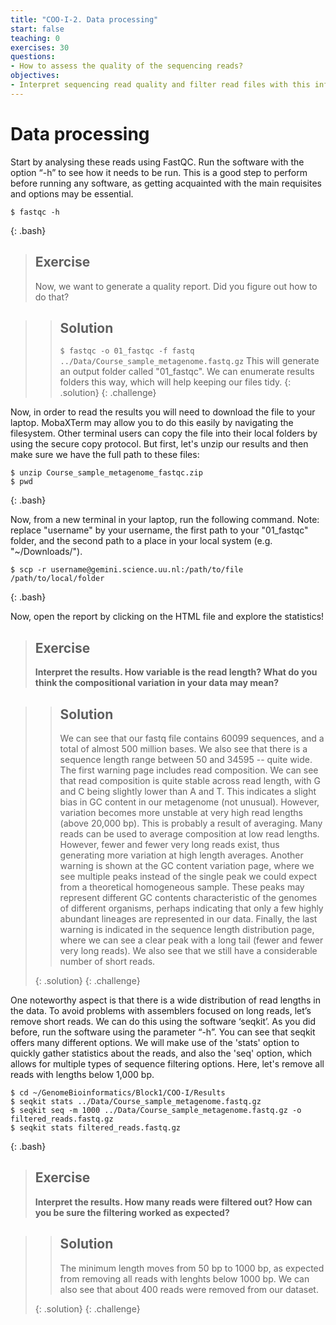 ```yaml
---
title: "COO-I-2. Data processing"
start: false
teaching: 0
exercises: 30
questions:
- How to assess the quality of the sequencing reads?
objectives:
- Interpret sequencing read quality and filter read files with this information
---
```



# Data processing

Start by analysing these reads using FastQC. Run the software with the option “-h” to see how it needs to be run.
This is a good step to perform before running any software, as getting acquainted with the main requisites and options may be essential.
~~~
$ fastqc -h
~~~
{: .bash}

> ## Exercise
>
> Now, we want to generate a quality report. Did you figure out how to do that?

>
>> ## Solution
>>
>> `$ fastqc -o 01_fastqc -f fastq ../Data/Course_sample_metagenome.fastq.gz`
>> This will generate an output folder called "01_fastqc". We can enumerate results folders this way, which will help keeping our files tidy.
> {: .solution}
{: .challenge}

Now, in order to read the results you will need to download the file to your laptop. 
MobaXTerm may allow you to do this easily by navigating the filesystem. Other terminal users can copy the file into their local folders
by using the secure copy protocol. But first, let's unzip our results and then make sure we have the full path to these files:
~~~
$ unzip Course_sample_metagenome_fastqc.zip
$ pwd
~~~
{: .bash}

Now, from a new terminal in your laptop, run the following command. Note: replace "username" by your username, 
the first path to your "01_fastqc" folder, and the second path to a place in your local system (e.g. "~/Downloads/").
~~~
$ scp -r username@gemini.science.uu.nl:/path/to/file /path/to/local/folder
~~~
{: .bash}

Now, open the report by clicking on the HTML file and explore the statistics!

> ## Exercise
>
> **Interpret the results. How variable is the read length? What do you think the compositional variation in your data may mean?**

>
>> ## Solution
>> We can see that our fastq file contains 60099 sequences, and a total of almost 500 million bases. We also see that there is a
>> sequence length range between 50 and 34595 -- quite wide. The first warning page includes read composition. We can see that read
>> composition is quite stable across read length, with G and C being slightly lower than A and T. This indicates a slight bias in
>> GC content in our metagenome (not unusual). However, variation becomes more unstable at very high read lengths (above 20,000 bp).
>> This is probably a result of averaging. Many reads can be used to average composition at low read lengths. However, fewer and fewer
>> very long reads exist, thus generating more variation at high length averages.
>> Another warning is shown at the GC content variation page, where we see multiple peaks instead of the single peak we could expect
>> from a theoretical homogeneous sample. These peaks may represent different GC contents characteristic of the genomes of different
>> organisms, perhaps indicating that only a few highly abundant lineages are represented in our data.
>> Finally, the last warning is indicated in the sequence length distribution page, where we can see a clear peak with a long tail (fewer
>> and fewer very long reads). We also see that we still have a considerable number of short reads.    
>> 
> {: .solution}
{: .challenge}

One noteworthy aspect is that there is a wide distribution of read lengths in the data. 
To avoid problems with assemblers focused on long reads, let’s remove short reads. We can do this using the software ‘seqkit’. 
As you did before, run the software using the parameter “-h”. You can see that seqkit offers many different options. We will make 
use of the 'stats' option to quickly gather statistics about the reads, and also the 'seq' option, which allows for multiple
types of sequence filtering options. Here, let's remove all reads with lengths below 1,000 bp.

~~~
$ cd ~/GenomeBioinformatics/Block1/COO-I/Results
$ seqkit stats ../Data/Course_sample_metagenome.fastq.gz
$ seqkit seq -m 1000 ../Data/Course_sample_metagenome.fastq.gz -o filtered_reads.fastq.gz
$ seqkit stats filtered_reads.fastq.gz
~~~
{: .bash}

> ## Exercise
>
> **Interpret the results. How many reads were filtered out? How can you be sure the filtering worked as expected?**

>
>> ## Solution
>> The minimum length moves from 50 bp to 1000 bp, as expected from removing all reads with lenghts below 1000 bp. We can also
>> see that about 400 reads were removed from our dataset. 
>> 
> {: .solution}
{: .challenge}
